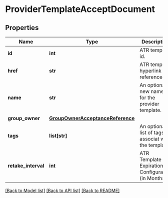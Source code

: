 # ProviderTemplateAcceptDocument

## Properties
Name | Type | Description | Notes
------------ | ------------- | ------------- | -------------
**id** | **int** | ATR template id. | [optional] 
**href** | **str** | ATR template hyperlink reference. | [optional] 
**name** | **str** | An optional new name for the provider template. | [optional] 
**group_owner** | [**GroupOwnerAcceptanceReference**](GroupOwnerAcceptanceReference.md) |  | [optional] 
**tags** | **list[str]** | An optional list of tags to associat with the template. | [optional] 
**retake_interval** | **int** | ATR Template Expiration Configuration (in Months) | [optional] 

[[Back to Model list]](../README.md#documentation-for-models) [[Back to API list]](../README.md#documentation-for-api-endpoints) [[Back to README]](../README.md)

